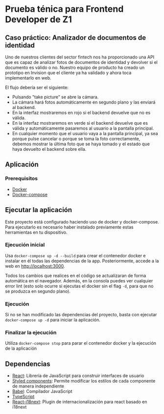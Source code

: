 # Prueba ténica para Frontend Developer de Z1

## Caso práctico: Analizador de documentos de identidad

Uno de nuestros clientes del sector fintech nos ha proporcionado una API que es capaz de analizar fotos de documentos de identidad y devolver si el documento es válido o no.
Nuestro equipo de producto ha creado un prototipo en Invision que el cliente ya ha validado y ahora toca implementarlo en web.

El flujo debería ser el siguiente:

- Pulsando "take picture" se abre la cámara.
- La cámara hará fotos automáticamente en segundo plano y las enviará al backend.
- En la interfaz mostraremos en rojo si el backend devuelve que no es válida.
- En la interfaz mostraremos en verde si el backend devuelve que es válida y automáticamente pasaremos al usuario a la pantalla principal.
- En cualquier momento que el usuario vaya a la pantalla principal, ya sea porque pulse cancelar o porque se toma la foto correctamente, debemos mostrar la última foto que se haya tomado y el estado que haya devuelto el backend sobre ella.

## Aplicación

### Prerequisitos

- [Docker](https://docs.docker.com/install/)
- [Docker-compose](https://docs.docker.com/compose/install/)

## Ejecutar la aplicación

Este proyecto está configurado haciendo uso de docker y docker-compose. Para ejecutarlo es necesario haber instalado previamente estas herramientas en tu dispositivo.

### Ejecución inicial

Usa `docker-compose up -d --build` para crear el contenedor docker e instalar en él todas las dependencias de la app. Posteriormente, accede a la web en [http://localhost:3000](http://localhost:3000).

Todos los cambios que realices en el código se actualizaran de forma automática en el navegador. Además, en la consola puedes ver cualquier error lint (esto solo ocurre si ejecutas el docker sin el flag `-d`, para que no se produzca en segundo plano).

### Ejecución

Si no se han modificado las dependencias del proyecto, basta con ejecutar `docker-compose up -d` para iniciar la aplicación.

### Finalizar la ejecución

Utiliza `docker-compose stop` para parar el contenedor docker y la ejecución de la aplicación

## Dependencias

- [React](https://es.reactjs.org/): Librería de JavaScript para construir interfaces de usuario
- [Styled components](https://styled-components.com/): Permite modificar los estilos de cada componente de manera independiente
- [Babel](https://babeljs.io/): Compilador JavaScript
- [TypeScript](https://www.typescriptlang.org/)
- [React-i18next](https://react.i18next.com/): Plugin de internacionalización para react basado en i18next
